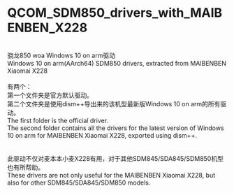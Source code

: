 # QCOM_SDM850_drivers_with_MAIBENBEN_X228
<br/>骁龙850 woa Windows 10 on arm驱动<br/>
Windows 10 on arm(AArch64) SDM850 drivers, extracted from MAIBENBEN Xiaomai X228<br/>
<br/>
有两个：<br/>
第一个文件夹是官方默认驱动。<br/>
第二个文件夹是使用dism++导出来的该机型最新版Windows 10 on arm的所有驱动。<br/>
The first folder is the official driver.<br/>
The second folder contains all the drivers for the latest version of Windows 10 on arm for MAIBENBEN Xiaomai X228, exported using dism++.<br/>
<br/>
<br/>
此驱动不仅对麦本本小麦X228有用，对于其他SDM845/SDA845/SDM850机型也有所帮助。<br/>
These drivers are not only useful for the MAIBENBEN Xiaomai X228, but also for other SDM845/SDA845/SDM850 models.
